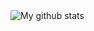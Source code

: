 <img src="https://github-readme-stats.vercel.app/api?username=AmJit&show_icons=true&theme=radical&count_private=true" alt="My github stats">
